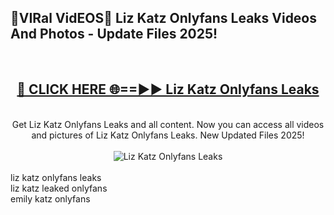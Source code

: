 <h2>🔴VIRal VidEOS🔴 Liz Katz Onlyfans Leaks Videos And Photos - Update Files 2025!</h2>
<br>
<div align="center">
<h2><a href="https://virallinks.top/odZfE0" rel="nofollow">🔴 CLICK HERE 🌐==►► Liz Katz Onlyfans Leaks</a></h2>
<br>
Get Liz Katz Onlyfans Leaks and all content. Now you can access all videos and pictures of Liz Katz Onlyfans Leaks. New Updated Files 2025!
<br>
<br>
<a href="https://virallinks.top/odZfE0" rel="nofollow" data-target="animated-image.originalLink"><img src="https://i.imgur.com/dJHk4Zq.gif)" alt="Liz Katz Onlyfans Leaks" style="max-width: 100%; display: inline-block;" data-target="animated-image.originalImage"></a>
</div>
<br>
liz katz onlyfans leaks<br>
liz katz leaked onlyfans<br>
emily katz onlyfans